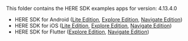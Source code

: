 This folder contains the HERE SDK examples apps for version: 4.13.4.0

- HERE SDK for Android ([Lite Edition](lite/android/), [Explore Edition](explore/android/), [Navigate Edition](navigate/android/))
- HERE SDK for iOS ([Lite Edition](lite/ios/), [Explore Edition](explore/ios/), [Navigate Edition](navigate/ios/))
- HERE SDK for Flutter ([Explore Edition](explore/flutter/), [Navigate Edition](navigate/flutter/))
